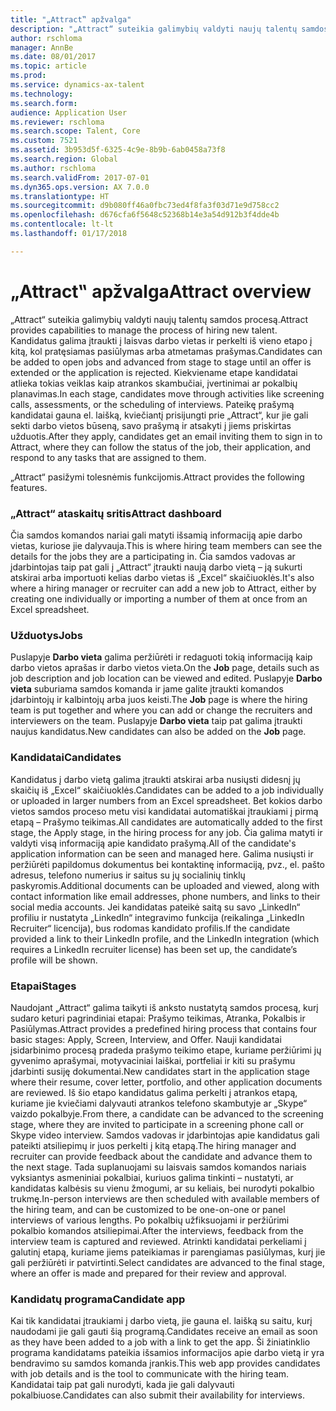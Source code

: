 ```yaml
---
title: "„Attract‟ apžvalga"
description: "„Attract“ suteikia galimybių valdyti naujų talentų samdos procesą. Kandidatus galima įtraukti į laisvas darbo vietas ir perkelti iš vieno etapo į kitą, kol pratęsiamas pasiūlymas arba atmetamas prašymas."
author: rschloma
manager: AnnBe
ms.date: 08/01/2017
ms.topic: article
ms.prod: 
ms.service: dynamics-ax-talent
ms.technology: 
ms.search.form: 
audience: Application User
ms.reviewer: rschloma
ms.search.scope: Talent, Core
ms.custom: 7521
ms.assetid: 3b953d5f-6325-4c9e-8b9b-6ab0458a73f8
ms.search.region: Global
ms.author: rschloma
ms.search.validFrom: 2017-07-01
ms.dyn365.ops.version: AX 7.0.0
ms.translationtype: HT
ms.sourcegitcommit: d9b080ff46a0fbc73ed4f8fa3f03d71e9d758cc2
ms.openlocfilehash: d676cfa6f5648c52368b14e3a54d912b3f4dde4b
ms.contentlocale: lt-lt
ms.lasthandoff: 01/17/2018

---
```

# <a name="attract-overview"></a><span data-ttu-id="ef089-104">„Attract‟ apžvalga</span><span class="sxs-lookup"><span data-stu-id="ef089-104">Attract overview</span></span>
<span data-ttu-id="ef089-105">„Attract“ suteikia galimybių valdyti naujų talentų samdos procesą.</span><span class="sxs-lookup"><span data-stu-id="ef089-105">Attract provides capabilities to manage the process of hiring new talent.</span></span> <span data-ttu-id="ef089-106">Kandidatus galima įtraukti į laisvas darbo vietas ir perkelti iš vieno etapo į kitą, kol pratęsiamas pasiūlymas arba atmetamas prašymas.</span><span class="sxs-lookup"><span data-stu-id="ef089-106">Candidates can be added to open jobs and advanced from stage to stage until an offer is extended or the application is rejected.</span></span> <span data-ttu-id="ef089-107">Kiekviename etape kandidatai atlieka tokias veiklas kaip atrankos skambučiai, įvertinimai ar pokalbių planavimas.</span><span class="sxs-lookup"><span data-stu-id="ef089-107">In each stage, candidates move through activities like screening calls, assessments, or the scheduling of interviews.</span></span> <span data-ttu-id="ef089-108">Pateikę prašymą kandidatai gauna el. laišką, kviečiantį prisijungti prie „Attract“, kur jie gali sekti darbo vietos būseną, savo prašymą ir atsakyti į jiems priskirtas užduotis.</span><span class="sxs-lookup"><span data-stu-id="ef089-108">After they apply, candidates get an email inviting them to sign in to Attract, where they can follow the status of the job, their application, and respond to any tasks that are assigned to them.</span></span>

<span data-ttu-id="ef089-109">„Attract“ pasižymi tolesnėmis funkcijomis.</span><span class="sxs-lookup"><span data-stu-id="ef089-109">Attract provides the following features.</span></span>

### <a name="attract-dashboard"></a><span data-ttu-id="ef089-110">„Attract“ ataskaitų sritis</span><span class="sxs-lookup"><span data-stu-id="ef089-110">Attract dashboard</span></span>
<span data-ttu-id="ef089-111">Čia samdos komandos nariai gali matyti išsamią informaciją apie darbo vietas, kuriose jie dalyvauja.</span><span class="sxs-lookup"><span data-stu-id="ef089-111">This is where hiring team members can see the details for the jobs they are a participating in.</span></span> <span data-ttu-id="ef089-112">Čia samdos vadovas ar įdarbintojas taip pat gali į „Attract“ įtraukti naują darbo vietą – ją sukurti atskirai arba importuoti kelias darbo vietas iš „Excel“ skaičiuoklės.</span><span class="sxs-lookup"><span data-stu-id="ef089-112">It's also where a hiring manager or recruiter can add a new job to Attract, either by creating one individually or importing a number of them at once from an Excel spreadsheet.</span></span>

### <a name="jobs"></a><span data-ttu-id="ef089-113">Užduotys</span><span class="sxs-lookup"><span data-stu-id="ef089-113">Jobs</span></span>
<span data-ttu-id="ef089-114">Puslapyje **Darbo vieta** galima peržiūrėti ir redaguoti tokią informaciją kaip darbo vietos aprašas ir darbo vietos vieta.</span><span class="sxs-lookup"><span data-stu-id="ef089-114">On the **Job** page, details such as job description and job location can be viewed and edited.</span></span> <span data-ttu-id="ef089-115">Puslapyje **Darbo vieta** suburiama samdos komanda ir jame galite įtraukti komandos įdarbintojų ir kalbintojų arba juos keisti.</span><span class="sxs-lookup"><span data-stu-id="ef089-115">The **Job** page is where the hiring team is put together and where you can add or change the recruiters and interviewers on the team.</span></span> <span data-ttu-id="ef089-116">Puslapyje **Darbo vieta** taip pat galima įtraukti naujus kandidatus.</span><span class="sxs-lookup"><span data-stu-id="ef089-116">New candidates can also be added on the **Job** page.</span></span>

### <a name="candidates"></a><span data-ttu-id="ef089-117">Kandidatai</span><span class="sxs-lookup"><span data-stu-id="ef089-117">Candidates</span></span>
<span data-ttu-id="ef089-118">Kandidatus į darbo vietą galima įtraukti atskirai arba nusiųsti didesnį jų skaičių iš „Excel“ skaičiuoklės.</span><span class="sxs-lookup"><span data-stu-id="ef089-118">Candidates can be added to a job individually or uploaded in larger numbers from an Excel spreadsheet.</span></span> <span data-ttu-id="ef089-119">Bet kokios darbo vietos samdos proceso metu visi kandidatai automatiškai įtraukiami į pirmą etapą – Prašymo teikimas.</span><span class="sxs-lookup"><span data-stu-id="ef089-119">All candidates are automatically added to the first stage, the Apply stage, in the hiring process for any job.</span></span> <span data-ttu-id="ef089-120">Čia galima matyti ir valdyti visą informaciją apie kandidato prašymą.</span><span class="sxs-lookup"><span data-stu-id="ef089-120">All of the candidate's application information can be seen and managed here.</span></span> <span data-ttu-id="ef089-121">Galima nusiųsti ir peržiūrėti papildomus dokumentus bei kontaktinę informaciją, pvz., el. pašto adresus, telefono numerius ir saitus su jų socialinių tinklų paskyromis.</span><span class="sxs-lookup"><span data-stu-id="ef089-121">Additional documents can be uploaded and viewed, along with contact information like email addresses, phone numbers, and links to their social media accounts.</span></span> <span data-ttu-id="ef089-122">Jei kandidatas pateikė saitą su savo „LinkedIn“ profiliu ir nustatyta „LinkedIn“ integravimo funkcija (reikalinga „LinkedIn Recruiter“ licencija), bus rodomas kandidato profilis.</span><span class="sxs-lookup"><span data-stu-id="ef089-122">If the candidate provided a link to their LinkedIn profile, and the LinkedIn integration (which requires a LinkedIn recruiter license) has been set up, the candidate’s profile will be shown.</span></span>

### <a name="stages"></a><span data-ttu-id="ef089-123">Etapai</span><span class="sxs-lookup"><span data-stu-id="ef089-123">Stages</span></span>
<span data-ttu-id="ef089-124">Naudojant „Attract“ galima taikyti iš anksto nustatytą samdos procesą, kurį sudaro keturi pagrindiniai etapai: Prašymo teikimas, Atranka, Pokalbis ir Pasiūlymas.</span><span class="sxs-lookup"><span data-stu-id="ef089-124">Attract provides a predefined hiring process that contains four basic stages: Apply, Screen, Interview, and Offer.</span></span> <span data-ttu-id="ef089-125">Nauji kandidatai įsidarbinimo procesą pradeda prašymo teikimo etape, kuriame peržiūrimi jų gyvenimo aprašymai, motyvaciniai laiškai, portfeliai ir kiti su prašymu įdarbinti susiję dokumentai.</span><span class="sxs-lookup"><span data-stu-id="ef089-125">New candidates start in the application stage where their resume, cover letter, portfolio, and other application documents are reviewed.</span></span> <span data-ttu-id="ef089-126">Iš šio etapo kandidatus galima perkelti į atrankos etapą, kuriame jie kviečiami dalyvauti atrankos telefono skambutyje ar „Skype“ vaizdo pokalbyje.</span><span class="sxs-lookup"><span data-stu-id="ef089-126">From there, a candidate can be advanced to the screening stage, where they are invited to participate in a screening phone call or Skype video interview.</span></span> <span data-ttu-id="ef089-127">Samdos vadovas ir įdarbintojas apie kandidatus gali pateikti atsiliepimų ir juos perkelti į kitą etapą.</span><span class="sxs-lookup"><span data-stu-id="ef089-127">The hiring manager and recruiter can provide feedback about the candidate and advance them to the next stage.</span></span> <span data-ttu-id="ef089-128">Tada suplanuojami su laisvais samdos komandos nariais vyksiantys asmeniniai pokalbiai, kuriuos galima tinkinti – nustatyti, ar kandidatas kalbėsis su vienu žmogumi, ar su keliais, bei nurodyti pokalbio trukmę.</span><span class="sxs-lookup"><span data-stu-id="ef089-128">In-person interviews are then scheduled with available members of the hiring team, and can be customized to be one-on-one or panel interviews of various lengths.</span></span> <span data-ttu-id="ef089-129">Po pokalbių užfiksuojami ir peržiūrimi pokalbio komandos atsiliepimai.</span><span class="sxs-lookup"><span data-stu-id="ef089-129">After the interviews, feedback from the interview team is captured and reviewed.</span></span> <span data-ttu-id="ef089-130">Atrinkti kandidatai perkeliami į galutinį etapą, kuriame jiems pateikiamas ir parengiamas pasiūlymas, kurį jie gali peržiūrėti ir patvirtinti.</span><span class="sxs-lookup"><span data-stu-id="ef089-130">Select candidates are advanced to the final stage, where an offer is made and prepared for their review and approval.</span></span> 

### <a name="candidate-app"></a><span data-ttu-id="ef089-131">Kandidatų programa</span><span class="sxs-lookup"><span data-stu-id="ef089-131">Candidate app</span></span>
<span data-ttu-id="ef089-132">Kai tik kandidatai įtraukiami į darbo vietą, jie gauna el. laišką su saitu, kurį naudodami jie gali gauti šią programą.</span><span class="sxs-lookup"><span data-stu-id="ef089-132">Candidates receive an email as soon as they have been added to a job with a link to get the app.</span></span> <span data-ttu-id="ef089-133">Ši žiniatinklio programa kandidatams pateikia išsamios informacijos apie darbo vietą ir yra bendravimo su samdos komanda įrankis.</span><span class="sxs-lookup"><span data-stu-id="ef089-133">This web app provides candidates with job details and is the tool to communicate with the hiring team.</span></span> <span data-ttu-id="ef089-134">Kandidatai taip pat gali nurodyti, kada jie gali dalyvauti pokalbiuose.</span><span class="sxs-lookup"><span data-stu-id="ef089-134">Candidates can also submit their availability for interviews.</span></span>

